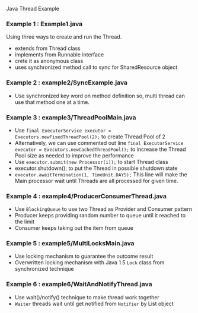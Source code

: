 
Java Thread Example

### Example 1 : Example1.java
Using three ways to create and run the Thread.
- extends from Thread class
- implements from Runnable interface
- crete it as anonymous class
- uses synchronized method call to sync for SharedResource object

### Example 2 : example2/SyncExample.java
- Use synchronized key word on method definition so, multi thread can use that method one at a time.

### Example 3 : example3/ThreadPoolMain.java
- Use `final ExecutorService executor = Executors.newFixedThreadPool(2);` to create Thread Pool of 2
- Alternatively, we can use commented out line `final ExecutorService executor = Executors.newCachedThreadPool();` to increase the Thread Pool size as needed to improve the performance
- Use `executor.submit(new Processor(i));` to start Thread class
- executor.shutdown(); to put the Thread in possible shutdown state
- `executor.awaitTermination(1, TimeUnit.DAYS);` This line will make the Main processor wait until Threads are all processed for given time.

### Example 4 : example4/ProducerConsumerThread.java
- Use `BlockingQueue` to use two Thread as Provider and Consumer pattern
- Producer keeps providing random number to queue until it reached to the limit
- Consumer keeps taking out the item from queue

### Example 5 : example5/MultiLocksMain.java
- Use locking mechanism to guarantee the outcome result
- Overwritten locking mechanism with Java 1.5 `Lock` class from synchronized technique

### Example 6 : example6/WaitAndNotifyThread.java
- Use wait()/notify() technique to make thread work together
- `Waiter` threads wait until get notified from `Notifier` by List object